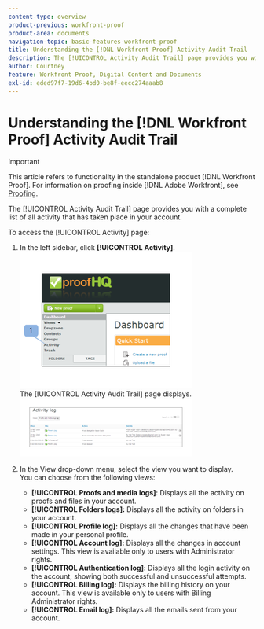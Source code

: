 ```yaml
---
content-type: overview
product-previous: workfront-proof
product-area: documents
navigation-topic: basic-features-workfront-proof
title: Understanding the [!DNL Workfront Proof] Activity Audit Trail
description: The [!UICONTROL Activity Audit Trail] page provides you with a complete list of all activity that has taken place in your account.
author: Courtney
feature: Workfront Proof, Digital Content and Documents
exl-id: eded97f7-19d6-4bd0-be8f-eecc274aaab8
---
```

# Understanding the [!DNL Workfront Proof] Activity Audit Trail

>[!IMPORTANT]
>
>This article refers to functionality in the standalone product [!DNL Workfront Proof]. For information on proofing inside [!DNL Adobe Workfront], see [Proofing](../../../review-and-approve-work/proofing/proofing.md).

The [!UICONTROL Activity Audit Trail] page provides you with a complete list of all activity that has taken place in your account.

To access the [!UICONTROL Activity] page:

1. In the left sidebar, click **[!UICONTROL Activity]**.\
   ![Activity.png](assets/activity-350x278.png)\
   The [!UICONTROL Activity Audit Trail] page displays.\
   ![Proof_and_media.png](assets/proof-and-media-350x119.png)

1. In the View drop-down menu, select the view you want to display.\
   You can choose from the following views:

   * **[!UICONTROL Proofs and media logs]**: Displays all the activity on proofs and files in your account.
   * **[!UICONTROL Folders logs]:** Displays all the activity on folders in your account.
   * **[!UICONTROL Profile log]:** Displays all the changes that have been made in your personal profile.
   * **[!UICONTROL Account log]:** Displays all the changes in account settings. This view is available only to users with Administrator rights.
   * **[!UICONTROL Authentication log]:** Displays all the login activity on the account, showing both successful and unsuccessful attempts.
   * **[!UICONTROL Billing log]:** Displays the billing history on your account. This view is available only to users with Billing Administrator rights.
   * **[!UICONTROL Email log]:** Displays all the emails sent from your account. 
